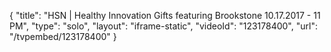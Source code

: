 {
    "title": "HSN | Healthy Innovation Gifts featuring Brookstone 10.17.2017 - 11 PM",
    "type": "solo",
    "layout": "iframe-static",
    "videoId": "123178400",
    "url": "\/tvpembed\/123178400"
}